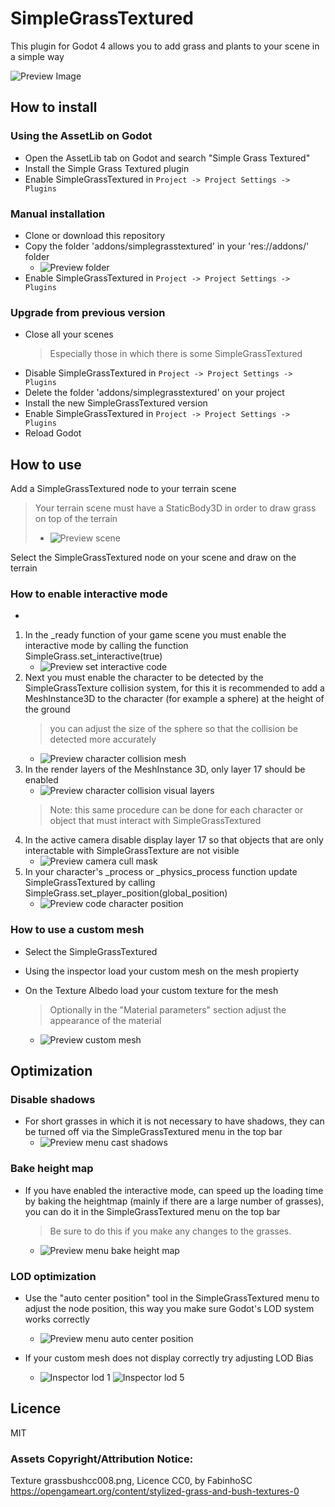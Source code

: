 # SimpleGrassTextured
This plugin for Godot 4 allows you to add grass and plants to your scene in a simple way


![Preview Image](https://github.com/IcterusGames/SimpleGrassTexturedPreview/raw/main/previews/preview_03.jpg)


## How to install

### Using the AssetLib on Godot
* Open the AssetLib tab on Godot and search "Simple Grass Textured"
* Install the Simple Grass Textured plugin
* Enable SimpleGrassTextured in `Project -> Project Settings -> Plugins`

### Manual installation
* Clone or download this repository
* Copy the folder 'addons/simplegrasstextured' in your 'res://addons/' folder
  - ![Preview folder](https://github.com/IcterusGames/SimpleGrassTexturedPreview/raw/main/previews/folder.png)
* Enable SimpleGrassTextured in `Project -> Project Settings -> Plugins`

### Upgrade from previous version
* Close all your scenes
  > Especially those in which there is some SimpleGrassTextured
* Disable SimpleGrassTextured in `Project -> Project Settings -> Plugins`
* Delete the folder 'addons/simplegrasstextured' on your project
* Install the new SimpleGrassTextured version
* Enable SimpleGrassTextured in `Project -> Project Settings -> Plugins`
* Reload Godot

## How to use

Add a SimpleGrassTextured node to your terrain scene
> Your terrain scene must have a StaticBody3D in order to draw grass on top of the terrain
> - ![Preview scene](https://github.com/IcterusGames/SimpleGrassTexturedPreview/raw/main/previews/simple_scene.png)

Select the SimpleGrassTextured node on your scene and draw on the terrain

### How to enable interactive mode
- <picture>
  <img alt="" src="https://github.com/IcterusGames/SimpleGrassTexturedPreview/raw/main/previews/sgt2_interactive.gif">
</picture>


1. In the _ready function of your game scene you must enable the interactive mode by calling the function SimpleGrass.set_interactive(true)
   - ![Preview set interactive code](https://github.com/IcterusGames/SimpleGrassTexturedPreview/raw/main/previews/sgt2_set_interactive.png)
2. Next you must enable the character to be detected by the SimpleGrassTexture collision system, for this it is recommended to add a MeshInstance3D to the character (for example a sphere) at the height of the ground
   > you can adjust the size of the sphere so that the collision be detected more accurately
   - ![Preview character collision mesh](https://github.com/IcterusGames/SimpleGrassTexturedPreview/raw/main/previews/sgt2_character_collision_mesh.png)
3. In the render layers of the MeshInstance 3D, only layer 17 should be enabled
   - ![Preview character collision visual layers](https://github.com/IcterusGames/SimpleGrassTexturedPreview/raw/main/previews/sgt2_character_collision_layers.png)
   > Note: this same procedure can be done for each character or object that must interact with SimpleGrassTextured
4. In the active camera disable display layer 17 so that objects that are only interactable with SimpleGrassTexture are not visible
   - ![Preview camera cull mask](https://github.com/IcterusGames/SimpleGrassTexturedPreview/raw/main/previews/sgt2_camera_cull_mask.png)
5. In your character's _process or _physics_process function update SimpleGrassTextured by calling SimpleGrass.set_player_position(global_position)
   - ![Preview code character position](https://github.com/IcterusGames/SimpleGrassTexturedPreview/raw/main/previews/sgt2_character_position.png)

### How to use a custom mesh

* Select the SimpleGrassTextured
* Using the inspector load your custom mesh on the mesh propierty
* On the Texture Albedo load your custom texture for the mesh
  > Optionally in the "Material parameters" section adjust the appearance of the material

  - ![Preview custom mesh](https://github.com/IcterusGames/SimpleGrassTexturedPreview/raw/main/previews/sgt2_custom_mesh.png)

## Optimization

### Disable shadows

* For short grasses in which it is not necessary to have shadows, they can be turned off via the SimpleGrassTextured menu in the top bar
  - ![Preview menu cast shadows](https://github.com/IcterusGames/SimpleGrassTexturedPreview/raw/main/previews/sgt2_optimization_shadows.png)

### Bake height map

* If you have enabled the interactive mode, can speed up the loading time by baking the heightmap (mainly if there are a large number of grasses), you can do it in the SimpleGrassTextured menu on the top bar
  > Be sure to do this if you make any changes to the grasses.
  - ![Preview menu bake height map](https://github.com/IcterusGames/SimpleGrassTexturedPreview/raw/main/previews/sgt2_optimization_bake_height_map.png)

### LOD optimization

* Use the "auto center position" tool in the SimpleGrassTextured menu to adjust the node position, this way you make sure Godot's LOD system works correctly
  - ![Preview menu auto center position](https://github.com/IcterusGames/SimpleGrassTexturedPreview/raw/main/previews/sgt2_optimization_auto_center_position.png)

* If your custom mesh does not display correctly try adjusting LOD Bias
  - ![Inspector lod 1](https://github.com/IcterusGames/SimpleGrassTexturedPreview/raw/main/previews/lod_bias_1.jpg)
    ![Inspector lod 5](https://github.com/IcterusGames/SimpleGrassTexturedPreview/raw/main/previews/lod_bias_5.jpg)

## Licence

MIT

### Assets Copyright/Attribution Notice:

Texture grassbushcc008.png, Licence CC0, by FabinhoSC https://opengameart.org/content/stylized-grass-and-bush-textures-0
